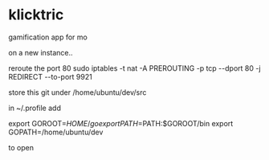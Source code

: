 klicktric
=========

gamification app for mo

on a new instance..

reroute the port 80
sudo iptables -t nat -A PREROUTING -p tcp --dport 80 -j REDIRECT --to-port 9921

store this git under 
/home/ubuntu/dev/src


in ~/.profile 
add 

export GOROOT=$HOME/go
export PATH=$PATH:$GOROOT/bin
export GOPATH=/home/ubuntu/dev

to open 
